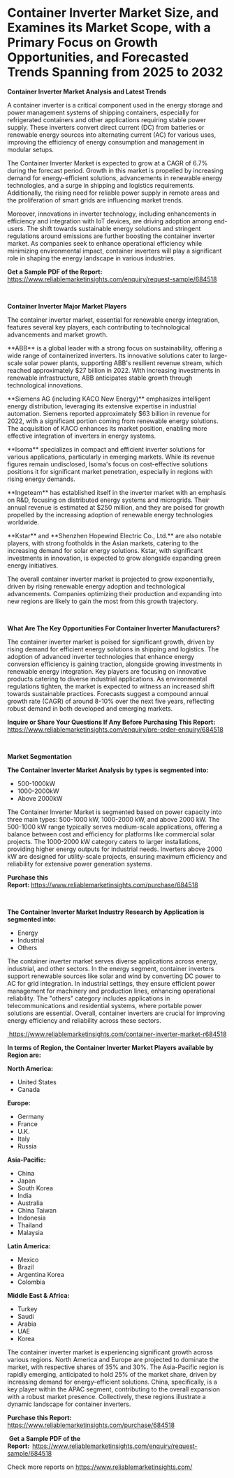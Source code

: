 <p><h1>Container Inverter Market Size, and Examines its Market Scope, with a Primary Focus on Growth Opportunities, and Forecasted Trends Spanning from 2025 to 2032</h1></p><p><strong>Container Inverter Market Analysis and Latest Trends</strong></p>
<p><p>A container inverter is a critical component used in the energy storage and power management systems of shipping containers, especially for refrigerated containers and other applications requiring stable power supply. These inverters convert direct current (DC) from batteries or renewable energy sources into alternating current (AC) for various uses, improving the efficiency of energy consumption and management in modular setups. </p><p>The Container Inverter Market is expected to grow at a CAGR of 6.7% during the forecast period. Growth in this market is propelled by increasing demand for energy-efficient solutions, advancements in renewable energy technologies, and a surge in shipping and logistics requirements. Additionally, the rising need for reliable power supply in remote areas and the proliferation of smart grids are influencing market trends. </p><p>Moreover, innovations in inverter technology, including enhancements in efficiency and integration with IoT devices, are driving adoption among end-users. The shift towards sustainable energy solutions and stringent regulations around emissions are further boosting the container inverter market. As companies seek to enhance operational efficiency while minimizing environmental impact, container inverters will play a significant role in shaping the energy landscape in various industries.</p></p>
<p><strong>Get a Sample PDF of the Report:&nbsp;</strong> <a href="https://www.reliablemarketinsights.com/enquiry/request-sample/684518?utm_campaign=3289&utm_medium=2&utm_source=Github&utm_content=ia&utm_term=29032025&utm_id=container-inverter">https://www.reliablemarketinsights.com/enquiry/request-sample/684518</a></p>
<p>&nbsp;</p>
<p><strong>Container Inverter Major Market Players</strong></p>
<p><p>The container inverter market, essential for renewable energy integration, features several key players, each contributing to technological advancements and market growth.</p><p>**ABB** is a global leader with a strong focus on sustainability, offering a wide range of containerized inverters. Its innovative solutions cater to large-scale solar power plants, supporting ABB's resilient revenue stream, which reached approximately $27 billion in 2022. With increasing investments in renewable infrastructure, ABB anticipates stable growth through technological innovations.</p><p>**Siemens AG (including KACO New Energy)** emphasizes intelligent energy distribution, leveraging its extensive expertise in industrial automation. Siemens reported approximately $63 billion in revenue for 2022, with a significant portion coming from renewable energy solutions. The acquisition of KACO enhances its market position, enabling more effective integration of inverters in energy systems.</p><p>**Isoma** specializes in compact and efficient inverter solutions for various applications, particularly in emerging markets. While its revenue figures remain undisclosed, Isoma's focus on cost-effective solutions positions it for significant market penetration, especially in regions with rising energy demands.</p><p>**Ingeteam** has established itself in the inverter market with an emphasis on R&D, focusing on distributed energy systems and microgrids. Their annual revenue is estimated at $250 million, and they are poised for growth propelled by the increasing adoption of renewable energy technologies worldwide.</p><p>**Kstar** and **Shenzhen Hopewind Electric Co., Ltd.** are also notable players, with strong footholds in the Asian markets, catering to the increasing demand for solar energy solutions. Kstar, with significant investments in innovation, is expected to grow alongside expanding green energy initiatives.</p><p>The overall container inverter market is projected to grow exponentially, driven by rising renewable energy adoption and technological advancements. Companies optimizing their production and expanding into new regions are likely to gain the most from this growth trajectory.</p></p>
<p>&nbsp;</p>
<p><strong>What Are The Key Opportunities For Container Inverter Manufacturers?</strong></p>
<p><p>The container inverter market is poised for significant growth, driven by rising demand for efficient energy solutions in shipping and logistics. The adoption of advanced inverter technologies that enhance energy conversion efficiency is gaining traction, alongside growing investments in renewable energy integration. Key players are focusing on innovative products catering to diverse industrial applications. As environmental regulations tighten, the market is expected to witness an increased shift towards sustainable practices. Forecasts suggest a compound annual growth rate (CAGR) of around 8-10% over the next five years, reflecting robust demand in both developed and emerging markets.</p></p>
<p><strong>Inquire or Share Your Questions If Any Before Purchasing This Report:</strong> <a href="https://www.reliablemarketinsights.com/enquiry/pre-order-enquiry/684518?utm_campaign=3289&utm_medium=2&utm_source=Github&utm_content=ia&utm_term=29032025&utm_id=container-inverter">https://www.reliablemarketinsights.com/enquiry/pre-order-enquiry/684518</a></p>
<p>&nbsp;</p>
<p><strong>Market Segmentation</strong></p>
<p><strong>The Container Inverter Market Analysis by types is segmented into:</strong></p>
<p><ul><li>500-1000kW</li><li>1000-2000kW</li><li>Above 2000kW</li></ul></p>
<p><p>The Container Inverter Market is segmented based on power capacity into three main types: 500-1000 kW, 1000-2000 kW, and above 2000 kW. The 500-1000 kW range typically serves medium-scale applications, offering a balance between cost and efficiency for platforms like commercial solar projects. The 1000-2000 kW category caters to larger installations, providing higher energy outputs for industrial needs. Inverters above 2000 kW are designed for utility-scale projects, ensuring maximum efficiency and reliability for extensive power generation systems.</p></p>
<p><strong>Purchase this Report:&nbsp;</strong><a href="https://www.reliablemarketinsights.com/purchase/684518?utm_campaign=3289&utm_medium=2&utm_source=Github&utm_content=ia&utm_term=29032025&utm_id=container-inverter">https://www.reliablemarketinsights.com/purchase/684518</a></p>
<p>&nbsp;</p>
<p><strong>The Container Inverter Market Industry Research by Application is segmented into:</strong></p>
<p><ul><li>Energy</li><li>Industrial</li><li>Others</li></ul></p>
<p><p>The container inverter market serves diverse applications across energy, industrial, and other sectors. In the energy segment, container inverters support renewable sources like solar and wind by converting DC power to AC for grid integration. In industrial settings, they ensure efficient power management for machinery and production lines, enhancing operational reliability. The "others" category includes applications in telecommunications and residential systems, where portable power solutions are essential. Overall, container inverters are crucial for improving energy efficiency and reliability across these sectors.</p></p>
<p><a href="https://www.reliablemarketinsights.com/container-inverter-market-r684518?utm_campaign=3289&utm_medium=2&utm_source=Github&utm_content=ia&utm_term=29032025&utm_id=container-inverter">&nbsp;https://www.reliablemarketinsights.com/container-inverter-market-r684518</a></p>
<p><strong>In terms of Region, the Container Inverter Market Players available by Region are:</strong></p>
<p>
    <p> <strong> North America: </strong>
        <ul>
            <li>United States</li>
            <li>Canada</li>
        </ul>
        </p> 
    <p> <strong> Europe: </strong>
        <ul>
            <li>Germany</li>
            <li>France</li>
            <li>U.K.</li>
            <li>Italy</li>
            <li>Russia</li>
        </ul>
        </p> 
    <p> <strong> Asia-Pacific: </strong>
        <ul>
            <li>China</li>
            <li>Japan</li>
            <li>South Korea</li>
            <li>India</li>
            <li>Australia</li>
            <li>China Taiwan</li>
            <li>Indonesia</li>
            <li>Thailand</li>
            <li>Malaysia</li>
        </ul>
        </p> 
    <p> <strong> Latin America: </strong>
        <ul>
            <li>Mexico</li>
            <li>Brazil</li>
            <li>Argentina Korea</li>
            <li>Colombia</li>
        </ul>
        </p> 
    <p> <strong> Middle East & Africa: </strong>
        <ul>
            <li>Turkey</li>
            <li>Saudi</li>
            <li>Arabia</li>
            <li>UAE</li>
            <li>Korea</li>
        </ul>
    </p>
    </p>
<p><p>The container inverter market is experiencing significant growth across various regions. North America and Europe are projected to dominate the market, with respective shares of 35% and 30%. The Asia-Pacific region is rapidly emerging, anticipated to hold 25% of the market share, driven by increasing demand for energy-efficient solutions. China, specifically, is a key player within the APAC segment, contributing to the overall expansion with a robust market presence. Collectively, these regions illustrate a dynamic landscape for container inverters.</p></p>
<p><strong>Purchase this Report: </strong><a href="https://www.reliablemarketinsights.com/purchase/684518?utm_campaign=3289&utm_medium=2&utm_source=Github&utm_content=ia&utm_term=29032025&utm_id=container-inverter">https://www.reliablemarketinsights.com/purchase/684518</a></p>
<p>&nbsp;<strong>Get a Sample PDF of the Report:&nbsp;&nbsp;</strong><a href="https://www.reliablemarketinsights.com/enquiry/request-sample/684518?utm_campaign=3289&utm_medium=2&utm_source=Github&utm_content=ia&utm_term=29032025&utm_id=container-inverter">https://www.reliablemarketinsights.com/enquiry/request-sample/684518</a></p>
<p><strong></strong></p>
<p>Check more reports on <a href="https://www.reliablemarketinsights.com/?utm_campaign=3289&utm_medium=2&utm_source=Github&utm_content=ia&utm_term=29032025&utm_id=container-inverter">https://www.reliablemarketinsights.com/</a></p>